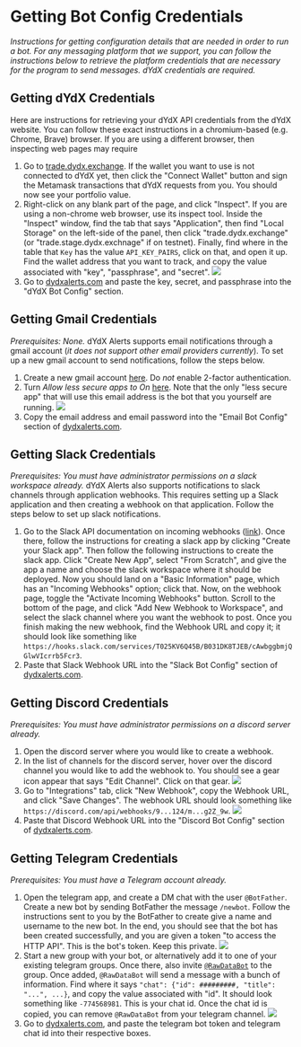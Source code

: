 # Getting Bot Config Credentials

*Instructions for getting configuration details that are needed in order to run a bot. For any messaging platform that we support, you can follow the instructions below to retrieve the platform credentials that are necessary for the program to send messages. dYdX credentials are required.*

## Getting dYdX Credentials
Here are instructions for retrieving your dYdX API credentials from the dYdX website. You can follow these exact instructions in a chromium-based (e.g. Chrome, Brave) browser. If you are using a different browser, then inspecting web pages may require 

1. Go to [trade.dydx.exchange](https://trade.dydx.exchange/). If the wallet you want to use is not connected to dYdX yet, then click the "Connect Wallet" button and sign the Metamask transactions that dYdX requests from you. You should now see your portfolio value.
2. Right-click on any blank part of the page, and click "Inspect". If you are using a non-chrome web browser, use its inspect tool. Inside the "Inspect" window, find the tab that says "Application", then find "Local Storage" on the left-side of the panel, then click "trade.dydx.exchange" (or "trade.stage.dydx.exchnage" if on testnet). Finally, find where in the table that `Key` has the value `API_KEY_PAIRS`, click on that, and open it up. Find the wallet address that you want to track, and copy the value associated with "key", "passphrase", and "secret". ![](assets/dydx-credentials-workflow/copy-api-credentials.png)
3. Go to [dydxalerts.com](https://dydxalerts.com/) and paste the key, secret, and passphrase into the "dYdX Bot Config" section.

## Getting Gmail Credentials
*Prerequisites: None.*
dYdX Alerts supports email notifications through a gmail account (*it does not support other email providers currently*). To set up a new gmail account to send notifications, follow the steps below.

1. Create a new gmail account [here](https://accounts.google.com/signup). Do *not* enable 2-factor authentication.
2. Turn *Allow less secure apps to On* [here](https://myaccount.google.com/lesssecureapps). Note that the only "less secure app" that will use this email address is the bot that you yourself are running. ![](assets/email-credentials-workflow/less-secure-off.png)
3. Copy the email address and email password into the "Email Bot Config" section of [dydxalerts.com](https://dydxalerts.com/).


## Getting Slack Credentials
*Prerequisites: You must have administrator permissions on a slack workspace already.*
dYdX Alerts also supports notifications to slack channels through application webhooks. This requires setting up a Slack application and then creating a webhook on that application. Follow the steps below to set up slack notifications.

1. Go to the Slack API documentation on incoming webhooks ([link](https://api.slack.com/messaging/webhooks)). Once there, follow the instructions for creating a slack app by clicking "Create your Slack app". Then follow the following instructions to create the slack app. Click "Create New App", select "From Scratch", and give the app a name and choose the slack workspace where it should be deployed. Now you should land on a "Basic Information" page, which has an "Incoming Webhooks" option; click that. Now, on the webhook page, toggle the "Activate Incoming Webhooks" button. Scroll to the bottom of the page, and click "Add New Webhook to Workspace", and select the slack channel where you want the webhook to post. Once you finish making the new webhook, find the Webhook URL and copy it; it should look like something like `https://hooks.slack.com/services/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`.
2. Paste that Slack Webhook URL into the "Slack Bot Config" section of [dydxalerts.com](https://dydxalerts.com/).


## Getting Discord Credentials
*Prerequisites: You must have administrator permissions on a discord server already.*
1. Open the discord server where you would like to create a webhook.
2. In the list of channels for the discord server, hover over the discord channel you would like to add the webhook to. You should see a gear icon appear that says "Edit Channel". Click on that gear. ![](assets/discord-credentials-workflow/click-gear.png)
3. Go to "Integrations" tab, click "New Webhook", copy the Webhook URL, and click "Save Changes". The webhook URL should look something like `https://discord.com/api/webhooks/9...124/m...g2Z_9w`. ![](assets/discord-credentials-workflow/click-copy-then-save.png)
4. Paste that Discord Webhook URL into the "Discord Bot Config" section of [dydxalerts.com](https://dydxalerts.com/).

## Getting Telegram Credentials
*Prerequisites: You must have a Telegram account already.*
1. Open the telegram app, and create a DM chat with the user `@BotFather`. Create a new bot by sending BotFather the message `/newbot`. Follow the instructions sent to you by the BotFather to create give a name and username to the new bot. In the end, you should see that the bot has been created successfully, and you are given a token "to access the HTTP API". This is the bot's token. Keep this private. ![](assets/telegram-credentials-workflow/make-tg-bot.png)
2. Start a new group with your bot, or alternatively add it to one of your existing telegram groups. Once there, also invite [`@RawDataBot`](https://t.me/RawDataBot) to the group. Once added, `@RawDataBot` will send a message with a bunch of information. Find where it says `"chat": {"id": #########, "title": "...", ...}`, and copy the value associated with "id". It should look something like `-774568981`. This is your chat id. Once the chat id is copied, you can remove `@RawDataBot` from your telegram channel. ![](assets/telegram-credentials-workflow/start-group.png)
3. Go to [dydxalerts.com](https://dydxalerts.com/), and paste the telegram bot token and telegram chat id into their respective boxes.
